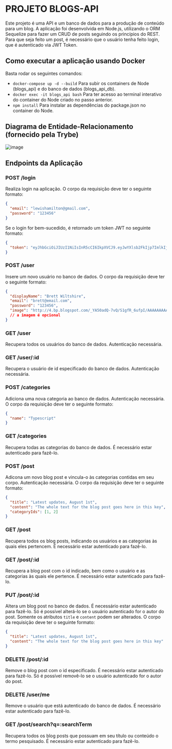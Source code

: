 # PROJETO BLOGS-API

Este projeto é uma API e um banco de dados para a produção de conteúdo para um blog.
A aplicação foi desenvolvida em Node.js, utilizando o ORM Sequelize para fazer um CRUD de posts seguindo os princípios do REST.
Para que seja feito um post, é necessário que o usuário tenha feito login, que é autenticado via JWT Token.

## Como executar a aplicação usando Docker

Basta rodar os seguintes comandos:

- `docker-compose up -d --build` Para subir os containers de Node (blogs_api) e do banco de dados (blogs_api_db).
- `docker exec -it blogs_api bash` Para ter acesso ao terminal interativo do container do Node criado no passo anterior.
- `npm install` Para instalar as dependências do package.json no container do Node.

## Diagrama de Entidade-Relacionamento (fornecido pela Trybe)

![image](https://github.com/leandro-bcamargo/blogs-api/assets/96136619/7008e5f7-946b-4cac-a094-9ecbc708e90e)

## Endpoints da Aplicação

### POST /login

Realiza login na aplicação. O corpo da requisição deve ter o seguinte formato:

```json
{
  "email": "lewishamilton@gmail.com",
  "password": "123456"
}
```

Se o login for bem-sucedido, é retornado um token JWT no seguinte formato:

```json
{
  "token": "eyJhbGciOiJIUzI1NiIsInR5cCI6IkpXVCJ9.eyJwYXlsb2FkIjp7ImlkIjo1LCJkaXNwbGF5TmFtZSI6InVzdWFyaW8gZGUgdGVzdGUiLCJlbWFpbCI6InRlc3RlQGVtYWlsLmNvbSIsImltYWdlIjoibnVsbCJ9LCJpYXQiOjE2MjAyNDQxODcsImV4cCI6MTYyMDY3NjE4N30.Roc4byj6mYakYqd9LTCozU1hd9k_Vw5IWKGL4hcCVG8"
}
```

### POST /user

Insere um novo usuário no banco de dados. O corpo da requisição deve ter o seguinte formato:

```json
{
  "displayName": "Brett Wiltshire",
  "email": "brett@email.com",
  "password": "123456",
  "image": "http://4.bp.blogspot.com/_YA50adQ-7vQ/S1gfR_6ufpI/AAAAAAAAAAk/1ErJGgRWZDg/S45/brett.png"
  // a imagem é opcional
}
```

### GET /user

Recupera todos os usuários do banco de dados. Autenticação necessária.

### GET /user/:id

Recupera o usuário de id especificado do banco de dados. Autenticação necessária.

### POST /categories

Adiciona uma nova categoria ao banco de dados. Autenticação necessária. O corpo da requisição deve ter o seguinte formato:

```json
{
  "name": "Typescript"
}
```

### GET /categories

Recupera todas as categorias do banco de dados. É necessário estar autenticado para fazê-lo.

### POST /post

Adicona um novo blog post e vincula-o às categorias contidas em seu corpo. Autenticação necessária. O corpo da requisição deve ter o seguinte formato:

```json
{
  "title": "Latest updates, August 1st",
  "content": "The whole text for the blog post goes here in this key",
  "categoryIds": [1, 2]
}
```

### GET /post

Recupera todos os blog posts, indicando os usuários e as categorias às quais eles pertencem. É necessário estar autenticado para fazê-lo.

### GET /post/:id

Recupera a blog post com o id indicado, bem como o usuário e as categorias às quais ele pertence. É necessário estar autenticado para fazê-lo.

### PUT /post/:id

Altera um blog post no banco de dados. É necessário estar autenticado para fazê-lo.
Só é possível alterá-lo se o usuário autenticado for o autor do post. Somente os atributos `title` e `content` podem ser alterados. O corpo da requisição deve ter o seguinte formato:

```json
{
  "title": "Latest updates, August 1st",
  "content": "The whole text for the blog post goes here in this key"
}
```

### DELETE /post/:id

Remove o blog post com o id especificado. É necessário estar autenticado para fazê-lo.
Só é possível removê-lo se o usuário autenticado for o autor do post.

### DELETE /user/me
Remove o usuário que está autenticado do banco de dados. É necessário estar autenticado para fazê-lo.

### GET /post/search?q=:searchTerm
Recupera todos os blog posts que possuam em seu título ou conteúdo o termo pesquisado. É necessário estar autenticado para fazê-lo.
